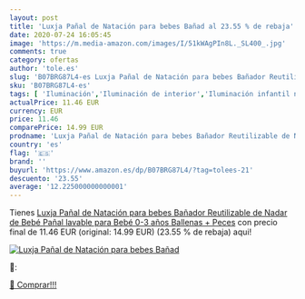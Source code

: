 ```yaml
---
layout: post
title: 'Luxja Pañal de Natación para bebes Bañad al 23.55 % de rebaja'
date: 2020-07-24 16:05:45
image: 'https://m.media-amazon.com/images/I/51kWAgPIn8L._SL400_.jpg'
comments: true
category: ofertas
author: 'tole.es'
slug: 'B07BRG87L4-es Luxja Pañal de Natación para bebes Bañador Reutilizable de...'
sku: 'B07BRG87L4-es'
tags: [ 'Iluminación','Iluminación de interior','Iluminación infantil nocturna','Lámparas e iluminación infantil','Monos para bebés niño','Ropa','Ropa de una pieza para bebés niño','Ropa para bebés','Ropa para bebés niño','bebé','pañal', ]
actualPrice: 11.46 EUR
currency: EUR
price: 11.46
comparePrice: 14.99 EUR
prodname: 'Luxja Pañal de Natación para bebes Bañador Reutilizable de Nadar de Bebé Pañal lavable para Bebé  0-3 años   Ballenas + Peces'
country: 'es'
flag: '🇪🇸'
brand: ''
buyurl: 'https://www.amazon.es/dp/B07BRG87L4/?tag=tolees-21'
descuento: '23.55'
average: '12.225000000000001'
---
```


Tienes [Luxja Pañal de Natación para bebes Bañador Reutilizable de Nadar de Bebé Pañal lavable para Bebé  0-3 años   Ballenas + Peces](https://www.amazon.es/dp/B07BRG87L4/?tag=tolees-21) con precio final de  11.46 EUR (original: 14.99 EUR) (23.55 %  de rebaja) aqui!

[![Luxja Pañal de Natación para bebes Bañad](https://m.media-amazon.com/images/I/51kWAgPIn8L._SL400_.jpg)](https://www.amazon.es/dp/B07BRG87L4/?tag=tolees-21)

🔎:


[🛒 Comprar!!!](https://www.amazon.es/dp/B07BRG87L4/?tag=tolees-21)

